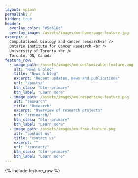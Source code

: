 ```yaml
---
layout: splash
permalink: /
hidden: true
header:
  overlay_color: "#5e616c"
  overlay_image: /assets/images/mm-home-page-feature.jpg
excerpt: >
  Computational biology and cancer research<br />
  Ontario Institute for Cancer Research <br />
  University of Toronto <br />
  Toronto, ON, Canada
feature_row:
  - image_path: /assets/images/mm-customizable-feature.png
    alt: "News & blog"
    title: "News & blog"
    excerpt: "Recent updates, news and publications"
    url: "/posts/"
    btn_class: "btn--primary"
    btn_label: "Learn more"
  - image_path: /assets/images/mm-responsive-feature.png
    alt: "research"
    title: "Research"
    excerpt: "Overview of research projects"
    url: "/research/"
    btn_class: "btn--primary"
    btn_label: "Learn more"
  - image_path: /assets/images/mm-free-feature.png
    alt: "contact us"
    title: "contact us"
    excerpt: ""
    url: "/contact/"
    btn_class: "btn--primary"
    btn_label: "Learn more"      
---
```


{% include feature_row %}